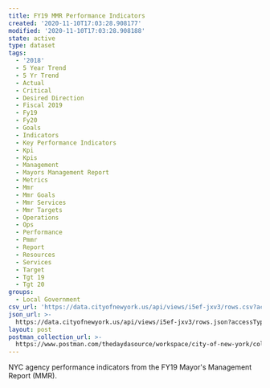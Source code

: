 ```yaml
---
title: FY19 MMR Performance Indicators
created: '2020-11-10T17:03:28.908177'
modified: '2020-11-10T17:03:28.908188'
state: active
type: dataset
tags:
  - '2018'
  - 5 Year Trend
  - 5 Yr Trend
  - Actual
  - Critical
  - Desired Direction
  - Fiscal 2019
  - Fy19
  - Fy20
  - Goals
  - Indicators
  - Key Performance Indicators
  - Kpi
  - Kpis
  - Management
  - Mayors Management Report
  - Metrics
  - Mmr
  - Mmr Goals
  - Mmr Services
  - Mmr Targets
  - Operations
  - Ops
  - Performance
  - Pmmr
  - Report
  - Resources
  - Services
  - Target
  - Tgt 19
  - Tgt 20
groups:
  - Local Government
csv_url: 'https://data.cityofnewyork.us/api/views/i5ef-jxv3/rows.csv?accessType=DOWNLOAD'
json_url: >-
  https://data.cityofnewyork.us/api/views/i5ef-jxv3/rows.json?accessType=DOWNLOAD
layout: post
postman_collection_url: >-
  https://www.postman.com/thedaydasource/workspace/city-of-new-york/collection/15909983-c44a952e-bfef-43b7-848b-784197cf3a2f
---
```

NYC agency performance indicators from the FY19 Mayor's Management Report (MMR).

